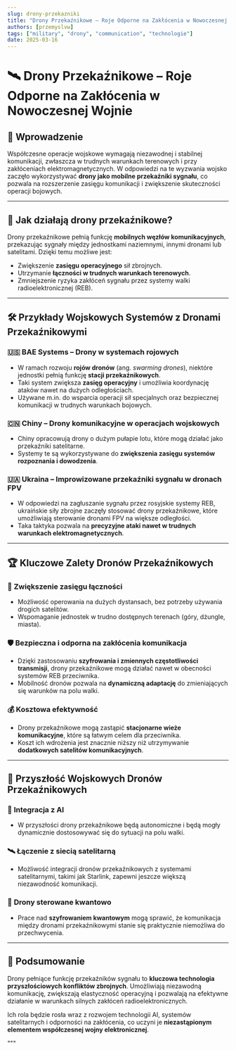 ```yaml
---
slug: drony-przekazniki
title: "Drony Przekaźnikowe – Roje Odporne na Zakłócenia w Nowoczesnej Wojnie"
authors: [przemyslvw]
tags: ["military", "drony", "communication", "technologie"]
date: 2025-03-16
---
```


# 🛰️ Drony Przekaźnikowe – Roje Odporne na Zakłócenia w Nowoczesnej Wojnie

## 📡 Wprowadzenie
Współczesne operacje wojskowe wymagają niezawodnej i stabilnej komunikacji, zwłaszcza w trudnych warunkach terenowych i przy zakłóceniach elektromagnetycznych. W odpowiedzi na te wyzwania wojsko zaczęło wykorzystywać **drony jako mobilne przekaźniki sygnału**, co pozwala na rozszerzenie zasięgu komunikacji i zwiększenie skuteczności operacji bojowych.

<!-- truncate -->

---

## 🚀 Jak działają drony przekaźnikowe?
Drony przekaźnikowe pełnią funkcję **mobilnych węzłów komunikacyjnych**, przekazując sygnały między jednostkami naziemnymi, innymi dronami lub satelitami. Dzięki temu możliwe jest:
- Zwiększenie **zasięgu operacyjnego** sił zbrojnych.
- Utrzymanie **łączności w trudnych warunkach terenowych**.
- Zmniejszenie ryzyka zakłóceń sygnału przez systemy walki radioelektronicznej (REB).

---

## 🛠️ Przykłady Wojskowych Systemów z Dronami Przekaźnikowymi

### 🇺🇸 **BAE Systems – Drony w systemach rojowych**
- W ramach rozwoju **rojów dronów** (ang. *swarming drones*), niektóre jednostki pełnią funkcję **stacji przekaźnikowych**.
- Taki system zwiększa **zasięg operacyjny** i umożliwia koordynację ataków nawet na dużych odległościach.
- Używane m.in. do wsparcia operacji sił specjalnych oraz bezpiecznej komunikacji w trudnych warunkach bojowych.

### 🇨🇳 **Chiny – Drony komunikacyjne w operacjach wojskowych**
- Chiny opracowują drony o dużym pułapie lotu, które mogą działać jako przekaźniki satelitarne.
- Systemy te są wykorzystywane do **zwiększenia zasięgu systemów rozpoznania i dowodzenia**.

### 🇺🇦 **Ukraina – Improwizowane przekaźniki sygnału w dronach FPV**
- W odpowiedzi na zagłuszanie sygnału przez rosyjskie systemy REB, ukraińskie siły zbrojne zaczęły stosować drony przekaźnikowe, które umożliwiają sterowanie dronami FPV na większe odległości.
- Taka taktyka pozwala na **precyzyjne ataki nawet w trudnych warunkach elektromagnetycznych**.

---

## 🏆 Kluczowe Zalety Dronów Przekaźnikowych

### 📡 **Zwiększenie zasięgu łączności**
- Możliwość operowania na dużych dystansach, bez potrzeby używania drogich satelitów.
- Wspomaganie jednostek w trudno dostępnych terenach (góry, dżungle, miasta).

### 🛡️ **Bezpieczna i odporna na zakłócenia komunikacja**
- Dzięki zastosowaniu **szyfrowania i zmiennych częstotliwości transmisji**, drony przekaźnikowe mogą działać nawet w obecności systemów REB przeciwnika.
- Mobilność dronów pozwala na **dynamiczną adaptację** do zmieniających się warunków na polu walki.

### 💰 **Kosztowa efektywność**
- Drony przekaźnikowe mogą zastąpić **stacjonarne wieże komunikacyjne**, które są łatwym celem dla przeciwnika.
- Koszt ich wdrożenia jest znacznie niższy niż utrzymywanie **dodatkowych satelitów komunikacyjnych**.

---

## 🔮 Przyszłość Wojskowych Dronów Przekaźnikowych

### 🚀 **Integracja z AI**
- W przyszłości drony przekaźnikowe będą autonomiczne i będą mogły dynamicznie dostosowywać się do sytuacji na polu walki.

### 🛰️ **Łączenie z siecią satelitarną**
- Możliwość integracji dronów przekaźnikowych z systemami satelitarnymi, takimi jak Starlink, zapewni jeszcze większą niezawodność komunikacji.

### 🤖 **Drony sterowane kwantowo**
- Prace nad **szyfrowaniem kwantowym** mogą sprawić, że komunikacja między dronami przekaźnikowymi stanie się praktycznie niemożliwa do przechwycenia.

---

## 🎯 Podsumowanie
Drony pełniące funkcję przekaźników sygnału to **kluczowa technologia przyszłościowych konfliktów zbrojnych**. Umożliwiają niezawodną komunikację, zwiększają elastyczność operacyjną i pozwalają na efektywne działanie w warunkach silnych zakłóceń radioelektronicznych. 

Ich rola będzie rosła wraz z rozwojem technologii AI, systemów satelitarnych i odporności na zakłócenia, co uczyni je **niezastąpionym elementem współczesnej wojny elektronicznej**.

"""
